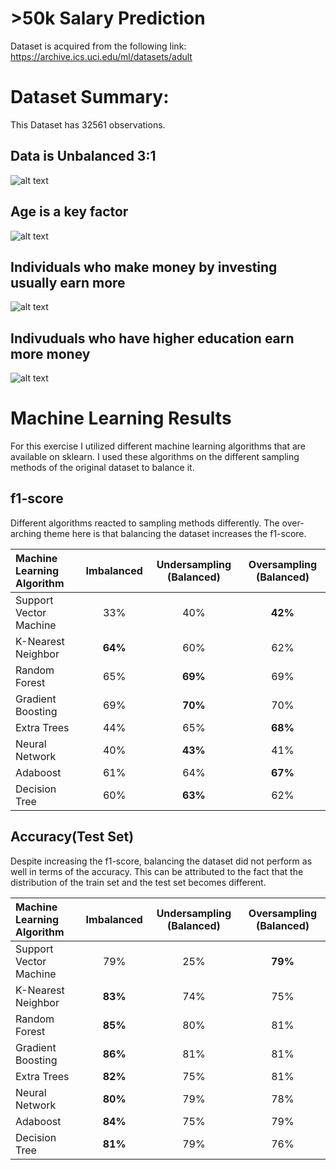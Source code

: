 # >50k Salary Prediction
Dataset is acquired from the following link: https://archive.ics.uci.edu/ml/datasets/adult

# Dataset Summary:

This Dataset has 32561 observations. 

## Data is Unbalanced 3:1
![alt text](https://github.com/nickbiso/50k-Salary-Prediction/blob/master/plots/unbalanced.png)

## Age is a key factor
![alt text](https://github.com/nickbiso/50k-Salary-Prediction/blob/master/plots/age.png)

## Individuals who make money by investing usually earn more  
![alt text](https://github.com/nickbiso/50k-Salary-Prediction/blob/master/plots/capitalgains.png)

## Indivuduals who have higher education earn more money
![alt text](https://github.com/nickbiso/50k-Salary-Prediction/blob/master/plots/education.png)

# Machine Learning Results 
For this exercise I utilized different machine learning algorithms that are available on sklearn. I used these algorithms on the different sampling methods of the original dataset to balance it.

## f1-score
Different algorithms reacted to sampling methods differently. The over-arching theme here is that balancing the dataset increases the f1-score.

|Machine Learning Algorithm      |	Imbalanced |	Undersampling (Balanced)	|	 Oversampling (Balanced)	  |
|:----------------------|:-------------------:|:-------------:|:---------------:|
|	Support Vector Machine|	33%	                |	40%	          |	**42%**	            |
|	K-Nearest Neighbor	  |	**64%**	                |	60%	          |	62%	            |
|	Random Forest	        |	65%	                |	**69%**	          |	69%	            |           
|	Gradient Boosting	    |	69%	                |	**70%**	          |	70%	            |
|	Extra Trees	          |	44%               	|	65%	          |	**68%**	            |
|	Neural Network	      |	40%	                |	**43%**	          |	41%	            |
|	Adaboost	            |	61%               	|	64%	          |	**67%**	            |
|	Decision Tree	        |	60%                |	**63%**         	|	62%	            |

## Accuracy(Test Set)
Despite increasing the f1-score, balancing the dataset did not perform as well in terms of the accuracy. This can be attributed to the fact that the distribution of the train set and the test set becomes different. 

|Machine Learning Algorithm      |	Imbalanced |	Undersampling (Balanced)	|	 Oversampling (Balanced)	  |
|	:---	|	:---:	|	:---:	|	:---:	
|	Support Vector Machine	|	79%	|	25%	|	**79%**	|
|	K-Nearest Neighbor	|	**83%**	|	74%	|	75%	|
|	Random Forest	|	**85%**	|	80%	|	81%	|
|	Gradient Boosting	|	**86%**	|	81%	|	81%	|
|	Extra Trees	|	**82%**	|	75%	|	81%	|
|	Neural Network	|	**80%**	|	79%	|	78%	|
|	Adaboost	|	**84%**	|	75%	|	79%	|
|	Decision Tree	|	**81%**	|	79%	|	76%	|
